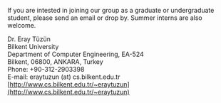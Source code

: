 If you are intested in joining our group as a graduate or undergraduate student, please send an email or drop by. Summer interns are also welcome.

Dr. Eray Tüzün  
Bilkent University  
Department of Computer Engineering, EA-524  
Bilkent, 06800, ANKARA, Turkey  
Phone: +90-312-2903398  
E-mail: eraytuzun (at) cs.bilkent.edu.tr  
[http://www.cs.bilkent.edu.tr/~eraytuzun](http://www.cs.bilkent.edu.tr/~eraytuzun)


